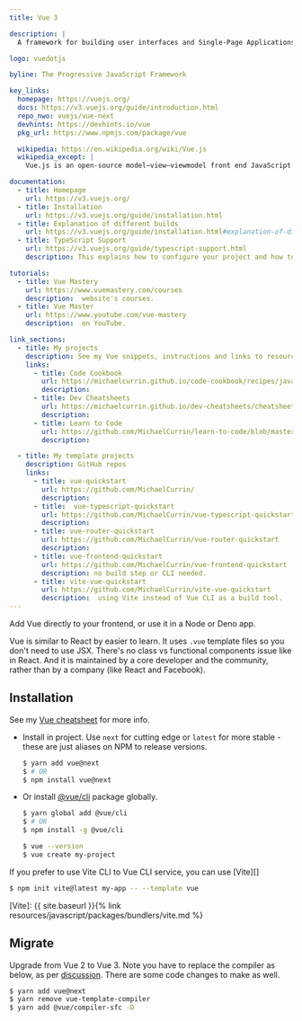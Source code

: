 ```yaml
---
title: Vue 3

description: |
  A framework for building user interfaces and Single-Page Applications.

logo: vuedotjs

byline: The Progressive JavaScript Framework

key_links:
  homepage: https://vuejs.org/
  docs: https://v3.vuejs.org/guide/introduction.html
  repo_nwo: vuejs/vue-next
  devhints: https://devhints.io/vue
  pkg_url: https://www.npmjs.com/package/vue

  wikipedia: https://en.wikipedia.org/wiki/Vue.js
  wikipedia_except: |
    Vue.js is an open-source model–view–viewmodel front end JavaScript framework for building user interfaces and single-page applications. It was created by Evan You, and is maintained by him and the rest of the active core team members

documentation:
  - title: Homepage
    url: https://v3.vuejs.org/
  - title: Installation
    url: https://v3.vuejs.org/guide/installation.html
  - title: Explanation of different builds
    url: https://v3.vuejs.org/guide/installation.html#explanation-of-different-builds
  - title: TypeScript Support
    url: https://v3.vuejs.org/guide/typescript-support.html
    description: This explains how to configure your project and how to add TypeScript to your Vue components.

tutorials:
  - title: Vue Mastery
    url: https://www.vuemastery.com/courses
    description:  website's courses.
  - title: Vue Master
    url: https://www.youtube.com/vue-mastery
    description:  on YouTube.

link_sections:
  - title: My projects
    description: See my Vue snippets, instructions and links to resources on my other sites
    links:
      - title: Code Cookbook
        url: https://michaelcurrin.github.io/code-cookbook/recipes/javascript/packages/vue/
        description:
      - title: Dev Cheatsheets
        url: https://michaelcurrin.github.io/dev-cheatsheets/cheatsheets/javascript/packages/vue/
        description:
      - title: Learn to Code
        url: https://github.com/MichaelCurrin/learn-to-code/blob/master/en/topics/scripting_languages/JavaScript/libraries/vue.md
        description:

  - title: My template projects
    description: GitHub repos
    links:
      - title: vue-quickstart
        url: https://github.com/MichaelCurrin/
        description:
      - title:  vue-typescript-quickstart
        url: https://github.com/MichaelCurrin/vue-typescript-quickstart
        description:
      - title: vue-router-quickstart
        url: https://github.com/MichaelCurrin/vue-router-quickstart
        description:
      - title: vue-frontend-quickstart
        url: https://github.com/MichaelCurrin/vue-frontend-quickstart
        description: no build step or CLI needed.
      - title: vite-vue-quickstart
        url: https://github.com/MichaelCurrin/vite-vue-quickstart
        description:  using Vite instead of Vue CLI as a build tool.
---
```


Add Vue directly to your frontend, or use it in a Node or Deno app.

Vue is similar to React by easier to learn. It uses `.vue` template files so you don't need to use JSX. There's no class vs functional components issue like in React. And it is maintained by a core developer and the community, rather than by a company (like React and Facebook).



## Installation

See my [Vue cheatsheet][] for more info.

- Install in project. Use `next` for cutting edge or `latest` for more stable - these are just aliases on NPM to release versions.
    ```sh
    $ yarn add vue@next
    $ # OR
    $ npm install vue@next
    ```
- Or install [@vue/cli][] package globally.
    ```sh
    $ yarn global add @vue/cli
    $ # OR
    $ npm install -g @vue/cli

    $ vue --version
    $ vue create my-project
    ```

If you prefer to use Vite CLI to Vue CLI service, you can use [Vite][]

```sh
$ npm init vite@latest my-app -- --template vue
```

[Vue cheatsheet]: https://michaelcurrin.github.io/dev-cheatsheets/cheatsheets/javascript/packages/vue/
[@vue/cli]: https://www.npmjs.com/package/@vue/cli
[Vite]: {{ site.baseurl }}{% link resources/javascript/packages/bundlers/vite.md %}


## Migrate

Upgrade from Vue 2 to Vue 3. Note you have to replace the compiler as below, as per [discussion][]. There are some code changes to make as well.

```sh
$ yarn add vue@next
$ yarn remove vue-template-compiler
$ yarn add @vue/compiler-sfc -D
```

[discussion]: https://stackoverflow.com/questions/63863222/after-upgrading-to-vue-3-cannot-find-module-vue-compiler-sfc-package-json
